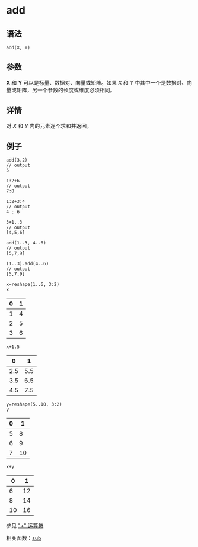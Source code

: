 # add

## 语法

`add(X, Y)`

## 参数

**X** 和 **Y** 可以是标量、数据对、向量或矩阵。如果 *X* 和 *Y*
中其中一个是数据对、向量或矩阵，另一个参数的长度或维度必须相同。

## 详情

对 *X* 和 *Y* 内的元素逐个求和并返回。

## 例子

```
add(3,2)
// output
5

1:2+6
// output
7:8

1:2+3:4
// output
4 : 6

3+1..3
// output
[4,5,6]

add(1..3, 4..6)
// output
[5,7,9]

(1..3).add(4..6)
// output
[5,7,9]

x=reshape(1..6, 3:2)
x
```

| 0 | 1 |
| --- | --- |
| 1 | 4 |
| 2 | 5 |
| 3 | 6 |

```
x+1.5
```

| 0 | 1 |
| --- | --- |
| 2.5 | 5.5 |
| 3.5 | 6.5 |
| 4.5 | 7.5 |

```
y=reshape(5..10, 3:2)
y
```

| 0 | 1 |
| --- | --- |
| 5 | 8 |
| 6 | 9 |
| 7 | 10 |

```
x+y
```

| 0 | 1 |
| --- | --- |
| 6 | 12 |
| 8 | 14 |
| 10 | 16 |

参见 ["+" 运算符](../../progr/operators/add.html)

相关函数：[sub](../s/sub.html)

